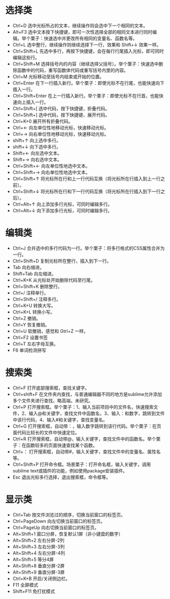 # 选择类

* Ctrl+D 选中光标所占的文本，继续操作则会选中下一个相同的文本。
* Alt+F3 选中文本按下快捷键，即可一次性选择全部的相同文本进行同时编辑。举个栗子：快速选中并更改所有相同的变量名、函数名等。
* Ctrl+L 选中整行，继续操作则继续选择下一行，效果和 Shift+↓ 效果一样。
* Ctrl+Shift+L 先选中多行，再按下快捷键，会在每行行尾插入光标，即可同时编辑这些行。
* Ctrl+Shift+M 选择括号内的内容（继续选择父括号）。举个栗子：快速选中删除函数中的代码，重写函数体代码或重写括号内里的内容。
* Ctrl+M 光标移动至括号内结束或开始的位置。
* Ctrl+Enter 在下一行插入新行。举个栗子：即使光标不在行尾，也能快速向下插入一行。
* Ctrl+Shift+Enter 在上一行插入新行。举个栗子：即使光标不在行首，也能快速向上插入一行。
* Ctrl+Shift+[ 选中代码，按下快捷键，折叠代码。
* Ctrl+Shift+] 选中代码，按下快捷键，展开代码。
* Ctrl+K+0 展开所有折叠代码。
* Ctrl+← 向左单位性地移动光标，快速移动光标。
* Ctrl+→ 向右单位性地移动光标，快速移动光标。
* shift+↑ 向上选中多行。
* shift+↓ 向下选中多行。
* Shift+← 向左选中文本。
* Shift+→ 向右选中文本。
* Ctrl+Shift+← 向左单位性地选中文本。
* Ctrl+Shift+→ 向右单位性地选中文本。
* Ctrl+Shift+↑ 将光标所在行和上一行代码互换（将光标所在行插入到上一行之前）。
* Ctrl+Shift+↓ 将光标所在行和下一行代码互换（将光标所在行插入到下一行之后）。
* Ctrl+Alt+↑ 向上添加多行光标，可同时编辑多行。
* Ctrl+Alt+↓ 向下添加多行光标，可同时编辑多行。


# 编辑类

* Ctrl+J 合并选中的多行代码为一行。举个栗子：将多行格式的CSS属性合并为一行。
* Ctrl+Shift+D  复制光标所在整行，插入到下一行。
* Tab 向右缩进。
* Shift+Tab 向左缩进。
* Ctrl+K+K 从光标处开始删除代码至行尾。
* Ctrl+Shift+K 删除整行。
* Ctrl+/ 注释单行。
* Ctrl+Shift+/ 注释多行。
* Ctrl+K+U 转换大写。
* Ctrl+K+L 转换小写。
* Ctrl+Z 撤销。
* Ctrl+Y 恢复撤销。
* Ctrl+U 软撤销，感觉和 Gtrl+Z 一样。
* Ctrl+F2 设置书签
* Ctrl+T 左右字母互换。
* F6 单词检测拼写


# 搜索类

* Ctrl+F 打开底部搜索框，查找关键字。
* Ctrl+shift+F 在文件夹内查找，与普通编辑器不同的地方是sublime允许添加多个文件夹进行查找，略高端，未研究。
* Ctrl+P 打开搜索框。举个栗子：1、输入当前项目中的文件名，快速搜索文件，2、输入@和关键字，查找文件中函数名，3、输入：和数字，跳转到文件中该行代码，4、输入#和关键字，查找变量名。
* Ctrl+G 打开搜索框，自动带：，输入数字跳转到该行代码。举个栗子：在页面代码比较长的文件中快速定位。
* Ctrl+R 打开搜索框，自动带@，输入关键字，查找文件中的函数名。举个栗子：在函数较多的页面快速查找某个函数。
* Ctrl+： 打开搜索框，自动带#，输入关键字，查找文件中的变量名、属性名等。
* Ctrl+Shift+P 打开命令框。场景栗子：打开命名框，输入关键字，调用sublime text或插件的功能，例如使用package安装插件。
* Esc 退出光标多行选择，退出搜索框，命令框等。


# 显示类

* Ctrl+Tab 按文件浏览过的顺序，切换当前窗口的标签页。
* Ctrl+PageDown 向左切换当前窗口的标签页。
* Ctrl+PageUp 向右切换当前窗口的标签页。
* Alt+Shift+1 窗口分屏，恢复默认1屏（非小键盘的数字）
* Alt+Shift+2 左右分屏-2列
* Alt+Shift+3 左右分屏-3列
* Alt+Shift+4 左右分屏-4列
* Alt+Shift+5 等分4屏
* Alt+Shift+8 垂直分屏-2屏
* Alt+Shift+9 垂直分屏-3屏
* Ctrl+K+B 开启/关闭侧边栏。
* F11 全屏模式
* Shift+F11 免打扰模式
